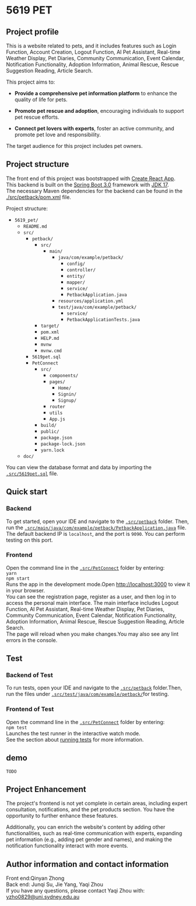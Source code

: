 # 5619 PET

## Project profile

This is a website related to pets, and it includes features such as Login Function, Account Creation, Logout Function, AI Pet Assistant, Real-time Weather Display, Pet Diaries, Community Communication, Event Calendar, Notification Functionality, Adoption Information, Animal Rescue, Rescue Suggestion Reading, Article Search.

This project aims to:

- **Provide a comprehensive pet information platform** to enhance the quality of life for pets.

- **Promote pet rescue and adoption**, encouraging individuals to support pet rescue efforts.

- **Connect pet lovers with experts**, foster an active community, and promote pet love and responsibility.

The target audience for this project includes pet owners.

## Project structure

The front end of this project was bootstrapped with [Create React App](https://github.com/facebook/create-react-app).\
This backend is built on the [Spring Boot 3.0](https://spring.io/projects/spring-boot) framework with [JDK 17](https://openjdk.java.net/projects/jdk/17/).\
The necessary Maven dependencies for the backend can be found in the [./src/petback/pom.xml](./src/petback/pom.xml) file.

Project structure:

- `5619_pet/`
  - `README.md`
  - `src/`
    - `petback/`
      - `src/`
        - `main/`
          - `java/com/example/petback/`
            - `config/`
            - `controller/`
            - `entity/`
            - `mapper/`
            - `service/`
            - `PetbackApplication.java`
          - `resources/application.yml`
          - `test/java/com/example/petback/`
            - `service/`
            - `PetbackApplicationTests.java`
      - `target/`
      - `pom.xml`
      - `HELP.md`
      - `mvnw`
      - `mvnw.cmd`
    - `5619pet.sql`
    - `PetConnect`
      - `src/`
        - `components/`
        - `pages/`
          - `Home/`
          - `Signin/`
          - `Signup/`
        - `router`
        - `utils`
        - `App.js`
      - `build/`
      - `public/`
      - `package.json`
      - `package-lock.json`
      - `yarn.lock`
  - `doc/`

You can view the database format and data by importing the [`.src/5619pet.sql`](.src/5619pet.sql) file.

## Quick start

### Backend

To get started, open your IDE and navigate to the [`.src/petback`](./src/petback) folder. Then, run the [`.src/main/java/com/example/petback/PetbackApplication.java`](./src/main/java/com/example/petback/PetbackApplication.java) file. The default backend IP is `localhost`, and the port is `9090`. You can perform testing on this port.

### Frontend

Open the command line in the [`.src/PetConnect`](.src/PetConnect) folder by entering:\
`yarn`\
`npm start`\
Runs the app in the development mode.Open [http://localhost:3000](http://localhost:3000) to view it in your browser.\
You can see the registration page, register as a user, and then log in to access the personal main interface. The main interface includes Logout Function, AI Pet Assistant, Real-time Weather Display, Pet Diaries, Community Communication, Event Calendar, Notification Functionality, Adoption Information, Animal Rescue, Rescue Suggestion Reading, Article Search.\
The page will reload when you make changes.You may also see any lint errors in the console.

## Test

### Backend of Test

To run tests, open your IDE and navigate to the [`.src/petback`](./src/petback) folder.Then, run the files under [`.src/test/java/com/example/petback/`](./src/test/java/com/example/petback/)for testing.

### Frontend of Test

Open the command line in the [`.src/PetConnect`](.src/PetConnect) folder by entering:\
`npm test`\
Launches the test runner in the interactive watch mode.\
See the section about [running tests](https://facebook.github.io/create-react-app/docs/running-tests) for more information.

## demo

```TODO```

## Project Enhancement

The project's frontend is not yet complete in certain areas, including expert consultation, notifications, and the pet products section. You have the opportunity to further enhance these features.

Additionally, you can enrich the website's content by adding other functionalities, such as real-time communication with experts, expanding pet information (e.g., adding pet gender and names), and making the notification functionality interact with more events.

## Author information and contact information

Front end:Qinyan Zhong\
Back end: Junqi Su, Jie Yang, Yaqi Zhou\
If you have any questions, please contact Yaqi Zhou with: <yzho0829@uni.sydney.edu.au>

